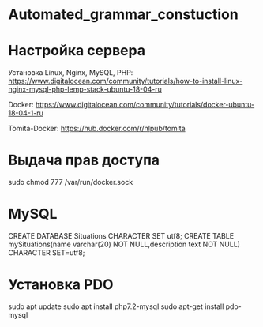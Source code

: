 # Automated_grammar_constuction

# Настройка сервера

Установка Linux, Nginx, MySQL, PHP:  https://www.digitalocean.com/community/tutorials/how-to-install-linux-nginx-mysql-php-lemp-stack-ubuntu-18-04-ru

Docker: https://www.digitalocean.com/community/tutorials/docker-ubuntu-18-04-1-ru

Tomita-Docker: https://hub.docker.com/r/nlpub/tomita

# Выдача прав доступа

sudo chmod 777 /var/run/docker.sock 

# MySQL

CREATE DATABASE Situations CHARACTER SET utf8;
CREATE TABLE mySituations(name varchar(20) NOT NULL,description text NOT NULL) CHARACTER SET=utf8;

# Установка PDO

sudo apt update
sudo apt install php7.2-mysql
sudo apt-get install pdo-mysql
